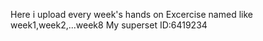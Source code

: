 Here i upload every week's hands on Excercise named like week1,week2,...week8 
My superset ID:6419234
